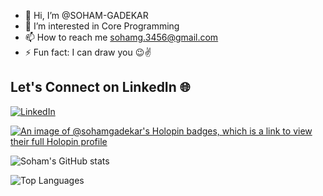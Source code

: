 - 👋 Hi, I’m @SOHAM-GADEKAR
- 👀 I’m interested in Core Programming
- 📫 How to reach me sohamg.3456@gmail.com
- ⚡ Fun fact: I can draw you 😉✌️

## Let's Connect on LinkedIn 🌐
[![LinkedIn](https://img.shields.io/badge/LinkedIn-Connect-blue?style=for-the-badge&logo=linkedin)](https://www.linkedin.com/in/soham-gadekar-009460257/)

[![An image of @sohamgadekar's Holopin badges, which is a link to view their full Holopin profile](https://holopin.me/sohamgadekar)](https://holopin.io/@sohamgadekar)

![Soham's GitHub stats](https://github-readme-stats.vercel.app/api?username=SOHAM-GADEKAR&show_icons=true&theme=radical&cache_seconds=86400)

![Top Languages](https://github-readme-stats.vercel.app/api/top-langs/?username=SOHAM-GADEKAR&layout=compact&theme=tokyonight&cache_seconds=86400)

<!---
SOHAM-GADEKAR/SOHAM-GADEKAR is a ✨ special ✨ repository because its `README.md` (this file) appears on your GitHub profile.
You can click the Preview link to take a look at your changes.
--->
